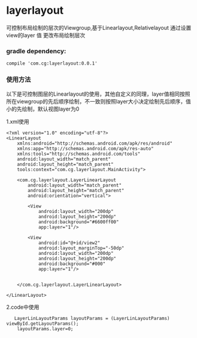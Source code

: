 # layerlayout
可控制布局绘制的层次的Viewgroup,基于Linearlayout,Relativelayout
通过设置view的layer 值 更改布局绘制层次

### gradle dependency:
```
compile 'com.cg:layerlayout:0.0.1'
```

### 使用方法
以下是可控制图层的Linearlayout的使用，其他自定义的同理，layer值相同按照所在viewgroup的先后顺序绘制，不一致则按照layer大小决定绘制先后顺序，值小的先绘制，默认视图layer为0

1.xml使用
```
<?xml version="1.0" encoding="utf-8"?>
<LinearLayout
    xmlns:android="http://schemas.android.com/apk/res/android"
    xmlns:app="http://schemas.android.com/apk/res-auto"
    xmlns:tools="http://schemas.android.com/tools"
    android:layout_width="match_parent"
    android:layout_height="match_parent"
    tools:context="com.cg.layerlayout.MainActivity">

    <com.cg.layerlayout.LayerLinearLayout
        android:layout_width="match_parent"
        android:layout_height="match_parent"
        android:orientation="vertical">

        <View
            android:layout_width="200dp"
            android:layout_height="200dp"
            android:background="#6600ff00"
            app:layer="1"/>

        <View
            android:id="@+id/view2"
            android:layout_marginTop="-50dp"
            android:layout_width="200dp"
            android:layout_height="200dp"
            android:background="#000"
            app:layer="1"/>


    </com.cg.layerlayout.LayerLinearLayout>

</LinearLayout>
```
2.code中使用
```
   LayerLinLayoutParams layoutParams = (LayerLinLayoutParams) viewById.getLayoutParams();
    layoutParams.layer=0;

```
